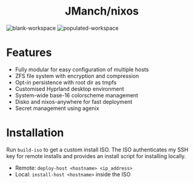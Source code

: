 <h1 align="center">JManch/nixos</h1>

![blank-workspace](https://github.com/JManch/nixos/assets/61563764/e073392b-7be3-425c-a2b1-30a7d7c323f2)
![populated-workspace](https://github.com/JManch/nixos/assets/61563764/4df158f9-8122-45e9-bab1-24ab87998ec5)

# Features

- Fully modular for easy configuration of multiple hosts
- ZFS file system with encryption and compression
- Opt-in persistence with root dir as tmpfs
- Customised Hyprland desktop environment
- System-wide base-16 colorscheme management
- Disko and nixos-anywhere for fast deployment
- Secret management using agenix

# Installation
Run `build-iso` to get a custom install ISO. The ISO authenticates my SSH key for remote installs and provides an install script for installing locally.
- Remote: `deploy-host <hostname> <ip_address>`
- Local: `install-host <hostname>` inside the ISO
